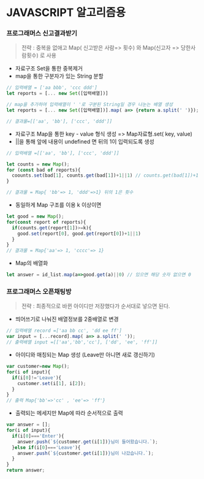 # JAVASCRIPT 알고리즘용



### 프로그래머스 신고결과받기

> 전략 : 중복을  없애고  Map( 신고받은 사람=> 횟수) 와 Map(신고자 => 당한사람횟수) 로 사용

- 자료구조 Set을 통한 중복제거
- map을 통한 구분자가 있는 String 분할

``` javascript
// 입력배열 = ['aa bbb', 'ccc ddd']
let reports = [... new Set([입력배열])]

// map을 추가하여 입력배열이 ' '로 구분된 String일 경우 나눈는 배열 생성
let reports = [... new Set([입력배열])].map( a=> {return a.split(' ')});

// 결과물=[['aa', 'bb'], ['ccc', 'ddd']]
```



- 자료구조 Map을 통한 key - value 형식 생성 => Map자료형.set( key, value)
- ||을 통해 앞에 내용이 undefined 면 뒤의 1이 입력되도록 생성

``` javascript
// 입력배열 =[['aa', 'bb'], ['ccc', 'ddd']]

let counts = new Map();
for (const bad of reports){
  coounts.set(bad[1], counts.get(bad[1])+1||1) // counts.get(bad[1])+1 혹은 1
}

// 결과물 = Map{ 'bb'=> 1, 'ddd'=>1} 뒤의 1은 횟수 
```



- 동일하게 Map 구조를 이용 k 이상이면 

``` javascript
let good = new Map();
for(const report of reports){
  if(counts.get(report[1])>=k){
    good.set(report[0], good.get(report[0])+1||1)
  }
}
// 결과물 = Map{'aa'=> 1, 'cccc'=> 1}
```



- Map의 배열화

``` javascript
let answer = id_list.map(a=>good.get(a)||0) // 있으면 해당 숫자 없으면 0
```





### 프로그래머스 오픈채팅방

> 전략 : 최종적으로 바뀐 아이디만 저장했다가 순서대로 넣으면 된다.

- 띄어쓰기로 나눠진 배열정보를 2중배열로 변경

``` javascript
// 입력배열 record =['aa bb cc', 'dd ee ff']
var input = [...record].map( a=> a.split(' '));
// 출력배열 input =[['aa','bb','cc'], ['dd', 'ee', 'ff']]
```

- 아이디와 매칭되는 Map 생성 (Leave만 아니면 새로 갱신하기)

```javascript
var customer=new Map();
for(i of input){
  if(i[0]!='Leave'){
    customer.set(i[1], i[2]);
  }
}
// 출력 Map{'bb'=>'cc' , 'ee'=> 'ff'}
```

- 출력되는 메세지만 Map에 따라 순서적으로 출력

```javascript
var answer = [];
for(i of input){
  if(i[0]==='Enter'){
    answer.push(`${customer.get(i[1])}님이 들어왔습니다.`);
  }else if(i[0]==='Leave'){
    answer.push(`${customer.get(i[1])}님이 나갔습니다.`);
  }
}
return answer;
```



